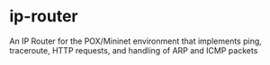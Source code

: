 # ip-router
An IP Router for the POX/Mininet environment that implements ping, traceroute, HTTP requests, and handling of ARP and ICMP packets
